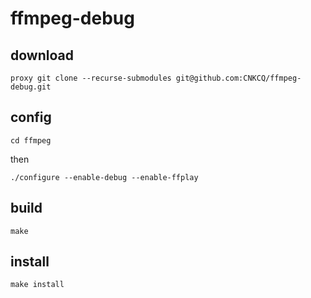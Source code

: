 # ffmpeg-debug

## download

```shell
proxy git clone --recurse-submodules git@github.com:CNKCQ/ffmpeg-debug.git
```
## config

```shell
cd ffmpeg

```

then

```shell
./configure --enable-debug --enable-ffplay 

```

## build

```shell
make
```

## install

```shell
make install
```
